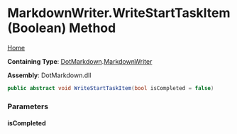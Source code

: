 # MarkdownWriter\.WriteStartTaskItem\(Boolean\) Method

[Home](../../../README.md)

**Containing Type**: [DotMarkdown](../../README.md)\.[MarkdownWriter](../README.md)

**Assembly**: DotMarkdown\.dll

```csharp
public abstract void WriteStartTaskItem(bool isCompleted = false)
```

### Parameters

#### isCompleted


